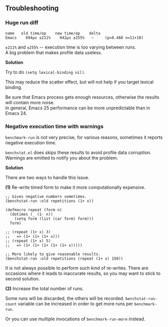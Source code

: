 ## Troubleshooting

### Huge run diff

```
name   old time/op    new time/op    delta
Emacs    694µs ±211%    942µs ±255%   ~     (p=0.468 n=11+10)
```

`±211%` and `±255%` -- execution time is too varying between runs.  
A big problem that makes profile data useless. 

**Solution**

Try to do `(setq lexical-binding nil)`.

This may reduce the scatter effect, but will not
help if you target lexical binding.

Be sure that Emacs process gets enough resources,
otherwise the results will contain more noise.  
In general, Emacs 25 performance can be more unpredictable
than in Emacs 24.

### Negative execution time with warnings

`benchmark-run` is not very precise, for various reasons,
sometimes it reports negative execution time.

`benchstat.el` does skips these results to avoid profile
data corruption.  
Warnings are emitted to notify you about the problem.

**Solution**

There are two ways to handle this issue.

**(1)** Re-write timed form to make it more computationally expensive.

```elisp
;; Gives negative numbers sometimes.
(benchstat-run :old repetitions (1+ x))

(defmacro repeat (form n)
  (dotimes (_ (1- n))
    (setq form (list (car form) form)))
  form)
  
;; (repeat (1+ x) 3)
;;   => (1+ (1+ (1+ x)))
;; (repeat (1+ x) 5)
;;   => (1+ (1+ (1+ (1+ (1+ x)))))

;; More likely to give reasonable results.
(benchstat-run :old repetitions (repeat (1+ x) 150))
```

It is not always possible to perform such kind of re-writes.
There are occasions where it leads to inaccurate results, 
so you may want to stick to second solution.

**(2)** Increase the total number of runs.

Some runs will be discarded, the others will be recorded.
`benchstat-run-count` variable can be increased in order
to get more runs per `benchmark-run`.

Or you can use multiple invocations of `benchmark-run-more` instead.
